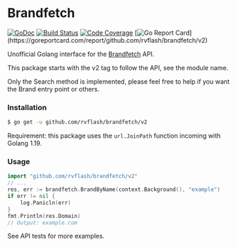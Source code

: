 # Brandfetch

[![GoDoc](https://godoc.org/github.com/rvflash/brandfetch?status.svg)](https://godoc.org/github.com/rvflash/brandfetch)
[![Build Status](https://github.com/rvflash/brandfetch/workflows/build/badge.svg)](https://github.com/rvflash/brandfetch/actions?workflow=build)
[![Code Coverage](https://codecov.io/gh/rvflash/brandfetch/branch/main/graph/badge.svg)](https://codecov.io/gh/rvflash/brandfetch)
[![Go Report Card](https://goreportcard.com/badge/github.com/rvflash/brandfetch/v2?)](https://goreportcard.com/report/github.com/rvflash/brandfetch/v2)

Unofficial Golang interface for the [Brandfetch](https://brandfetch.com/) API.

This package starts with the v2 tag to follow the API, see the module name. 

Only the Search method is implemented, please feel free to help if you want the Brand entry point or others.

### Installation

```bash
$ go get -u github.com/rvflash/brandfetch/v2
```

Requirement: this package uses the `url.JoinPath` function incoming with Golang 1.19.

### Usage

```go
import "github.com/rvflash/brandfetch/v2"
// ...
res, err := brandfetch.BrandByName(context.Background(), "example")
if err != nil {
    log.Panicln(err)
}
fmt.Println(res.Domain)
// Output: example.com
```

See API tests for more examples. 